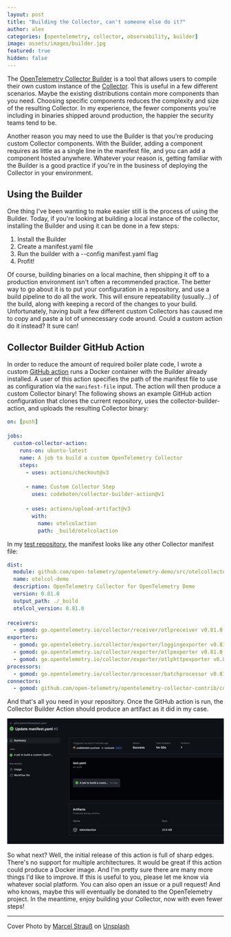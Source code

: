 ```yaml
---
layout: post
title: "Building the Collector, can't someone else do it?"
author: alex
categories: [opentelemetry, collector, observability, builder]
image: assets/images/builder.jpg
featured: true
hidden: false
---
```


The [OpenTelemetry Collector Builder](https://opentelemetry.io/docs/collector/custom-collector/) is a tool that allows users to compile their own custom instance of the [Collector](https://words.boten.ca/cloud-native-observability-excerpt/). This is useful in a few different scenarios. Maybe the existing distributions contain more components than you need. Choosing specific components reduces the complexity and size of the resulting Collector. In my experience, the fewer components you're including in binaries shipped around production, the happier the security teams tend to be.

Another reason you may need to use the Builder is that you're producing custom Collector components. With the Builder, adding a component requires as little as a single line in the manifest file, and you can add a component hosted anywhere. Whatever your reason is, getting familiar with the Builder is a good practice if you're in the business of deploying the Collector in your environment.

## Using the Builder

One thing I've been wanting to make easier still is the process of using the Builder. Today, if you're looking at building a local instance of the collector, installing the Builder and using it can be done in a few steps:

1. Install the Builder
2. Create a manifest.yaml file
3. Run the builder with a --config manifest.yaml flag
4. Profit!

Of course, building binaries on a local machine, then shipping it off to a production environment isn't often a recommended practice. The better way to go about it is to put your configuration in a repository, and use a build pipeline to do all the work. This will ensure repeatability (usually...) of the build, along with keeping a record of the changes to your build. Unfortunately, having built a few different custom Collectors has caused me to copy and paste a lot of unnecessary code around. Could a custom action do it instead? It sure can!

## Collector Builder GitHub Action

In order to reduce the amount of required boiler plate code, I wrote a custom [GitHub action](https://github.com/codeboten/collector-builder-action/tree/main) runs a Docker container with the Builder already installed. A user of this action specifies the path of the manifest file to use as configuration via the `manifest-file` input. The action will then produce a custom Collector binary! The following shows an example GitHub action configuration that clones the current repository, uses the collector-builder-action, and uploads the resulting Collector binary:

```yaml
on: [push]

jobs:
  custom-collector-action:
    runs-on: ubuntu-latest
    name: A job to build a custom OpenTelemetry Collector
    steps:
      - uses: actions/checkout@v3

      - name: Custom Collector Step
        uses: codeboten/collector-builder-action@v1

      - uses: actions/upload-artifact@v3
        with:
          name: otelcolaction
          path: _build/otelcolaction

```

In my [test repository](https://github.com/codeboten/custom-collector/tree/main), the manifest looks like any other Collector manifest file:

```yaml
dist:
  module: github.com/open-telemetry/opentelemetry-demo/src/otelcollector
  name: otelcol-demo
  description: OpenTelemetry Collector for OpenTelemetry Demo
  version: 0.81.0
  output_path: ./_build
  otelcol_version: 0.81.0

receivers:
  - gomod: go.opentelemetry.io/collector/receiver/otlpreceiver v0.81.0
exporters:
  - gomod: go.opentelemetry.io/collector/exporter/loggingexporter v0.81.0
  - gomod: go.opentelemetry.io/collector/exporter/otlpexporter v0.81.0
  - gomod: go.opentelemetry.io/collector/exporter/otlphttpexporter v0.81.0
processors:
  - gomod: go.opentelemetry.io/collector/processor/batchprocessor v0.81.0
connectors:
  - gomod: github.com/open-telemetry/opentelemetry-collector-contrib/connector/spanmetricsconnector v0.81.0

```

And that's all you need in your repository. Once the GitHub action is run, the Collector Builder Action should produce an artifact as it did in my case.

![github-action-screenshot](/assets/images/builder-1.png)

So what next? Well, the initial release of this action is full of sharp edges. There's no support for multiple architectures. It would be great if this action could produce a Docker image. And I'm pretty sure there are many more things I'd like to improve. If this is useful to you, please let me know via whatever social platform. You can also open an issue or a pull request! And who knows, maybe this will eventually be donated to the OpenTelemetry project. In the meantime, enjoy building your Collector, now with even fewer steps!

----

Cover Photo by [Marcel Strauß](https://unsplash.com/@martzzl?utm_source=unsplash&utm_medium=referral&utm_content=creditCopyText) on [Unsplash](https://unsplash.com/photos/rxGN4Z6wN5s?utm_source=unsplash&utm_medium=referral&utm_content=creditCopyText)